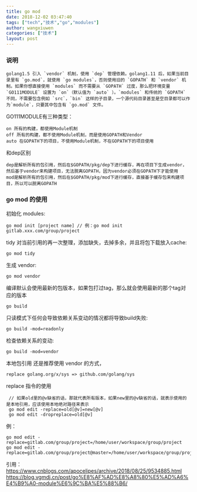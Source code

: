 ```yaml
---
title: go mod
date: 2018-12-02 03:47:40
tags: ["tech","技术","go","modules"]
author: wangxiuwen
categories: ["技术"]
layout: post
---
```


### 说明

```
golang1.5 引入 `vendor` 机制，使用 `dep` 管理依赖。golang1.11 后，如果当前目录里有 `go.mod`，就使用 `go modules`，否则使用旧的 `GOPATH` 和 `vendor` 机制。如果你想直接使用 `modules` 而不需要从 `GOPATH` 过度，那么把环境变量 `GO111MODULE` 设置为 `on`（默认值为 `auto` ）。`modules` 和传统的 `GOPATH` 不同，不需要包含例如 `src`，`bin` 这样的子目录，一个源代码目录甚至是空目录都可以作为`module`，只要其中包含有 `go.mod` 文件。
```

GO111MODULE有三种类型：
```
on 所有的构建，都使用Module机制
off 所有的构建，都不使用Module机制，而是使用GOPATH和Vendor
auto 在GOPATH下的项目，不使用Module机制，不在GOPATH下的项目使用
```

和dep区别
```
dep是解析所有的包引用，然后在$GOPATH/pkg/dep下进行缓存，再在项目下生成vendor，然后基于vendor来构建项目，无法脱离GOPATH，因为vendor必须在GOPATH下才能使用
mod是解析所有的包引用，然后在$GOPATH/pkg/mod下进行缓存，直接基于缓存包来构建项目，所以可以脱离GOPATH
```

### go mod 的使用
初始化 modules:

```shell
go mod init [project name] // 例：go mod init gitlab.xxx.com/group/project 
```

tidy 对当前引用的再一次整理，添加缺失，去掉多余，并且将包下载放入cache:
```shell
go mod tidy
```
生成 vendor:
```
go mod vendor
```

编译默认会使用最新的包版本，如果包打过tag，那么就会使用最新的那个tag对应的版本
```shell
go build
```

只读模式下任何会导致依赖关系变动的情况都将导致build失败:
```shell
go build -mod=readonly
```

检查依赖关系的变动:

```shell
go build -mod=vendor
```

本地包引用
还是推荐使用 vendor 的方式，
```
replace golang.org/x/sys => github.com/golang/sys
```

replace 指令的使用

```shell
 // 如果old里的@v缺省的话，那就代表所有版本，如果new里的@v缺省的话，就表示使用的是本地引用，应该使用本地绝对路径来表示
 go mod edit -replace=old[@v]=new[@v]
 go mod edit -dropreplace=old[@v]
```

例：
```
go mod edit -replace=gitlab.com/group/project=/home/user/workspace/group/project
go mod edit -replace=gitlab.com/group/project@master=/home/user/workspace/group/project
```


引用：
<https://www.cnblogs.com/apocelipes/archive/2018/08/25/9534885.html>
<https://blog.vgmdj.cn/post/go%E8%AF%AD%E8%A8%80%E5%AD%A6%E4%B9%A0-module%E6%9C%BA%E5%88%B6/>